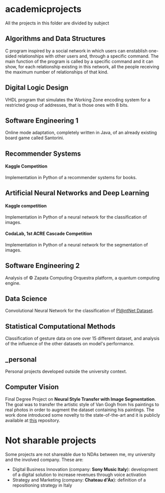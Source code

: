 # academicprojects
All the projects in this folder are divided by subject
## Algorithms and Data Structures
C program inspired by a social network in which users can enstablish one-sided relationships with other users and, through a specific command. The main function of the program is called by a specific command and it can show, for each relationship existing in this network, all the people receiving the maximum number of relationships of that kind.
## Digital Logic Design
VHDL program that simulates the Working Zone encoding system for a restricted group of addresses, that is those ones with 8 bits.
## Software Engineering 1
Online mode adaptation, completely written in Java, of an already existing board game called Santorini.
## Recommender Systems
#### Kaggle Competition
Implementation in Python of a recommender systems for books.
## Artificial Neural Networks and Deep Learning 
#### Kaggle competition
Implementation in Python of a neural network for the classification of images.
#### CodaLab, 1st ACRE Cascade Competition
Implementation in Python of a neural network for the segmentation of images.
## Software Engineering 2
Analysis of © Zapata Computing Orquestra platform, a quantum computing engine.
## Data Science
Convolutional Neural Network for the classification of [Pl@ntNet Dataset](https://plantnet.org/en/).
## Statistical Computational Methods
Classification of gesture data on one over 15 different dataset, and analysis of the influence of the other datasets on model's performance.
## \_personal
Personal projects developed outside the university context.
## Computer Vision
Final Degree Project on **Neural Style Transfer with Image Segmentation**. The goal was to transfer the artistic style of Van Gogh from his paintings to real photos in order to augment the dataset containing his paintings. The work done introduced some novelty to the state-of-the-art and it is publicly available at [this](https://github.com/stefanodangelo/vangogh) repository. 

# Not sharable projects
Some projects are not shareable due to NDAs between me, my university and the involved company.
These are:
- Digital Business Innovation (company: **Sony Music Italy**): development of a digital solution to increase revenues through voice activation
- Strategy and Marketing (company: **Chateau d'Ax**): definition of a repositioning strategy in Italy
